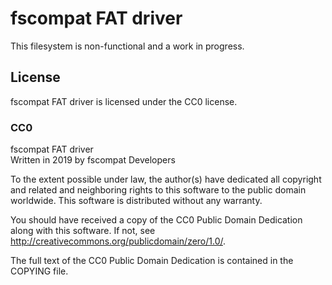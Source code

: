 # fscompat FAT driver

This filesystem is non-functional and a work in progress.

## License

fscompat FAT driver is licensed under the CC0 license.

### CC0

fscompat FAT driver  
Written in 2019 by fscompat Developers

To the extent possible under law, the author(s) have dedicated all
copyright and related and neighboring rights to this software to the
public domain worldwide. This software is distributed without any
warranty.

You should have received a copy of the CC0 Public Domain Dedication along
with this software. If not, see
<http://creativecommons.org/publicdomain/zero/1.0/>.

The full text of the CC0 Public Domain Dedication is contained in the
COPYING file.
